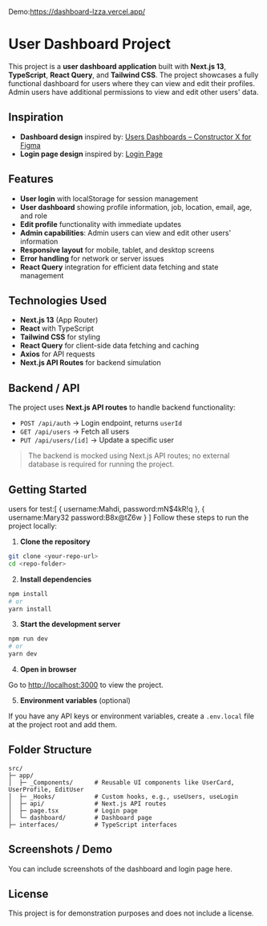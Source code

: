 Demo:https://dashboard-lzza.vercel.app/
# User Dashboard Project

This project is a **user dashboard application** built with **Next.js 13**, **TypeScript**, **React Query**, and **Tailwind CSS**. The project showcases a fully functional dashboard for users where they can view and edit their profiles. Admin users have additional permissions to view and edit other users' data.

## Inspiration

* **Dashboard design** inspired by: [Users Dashboards – Constructor X for Figma](https://dribbble.com/shots/25990589-Users-Dashboards-Constructor-X-for-figma-6-0)
* **Login page design** inspired by: [Login Page](https://dribbble.com/shots/23424744-Login-Page)

## Features

* **User login** with localStorage for session management
* **User dashboard** showing profile information, job, location, email, age, and role
* **Edit profile** functionality with immediate updates
* **Admin capabilities**: Admin users can view and edit other users' information
* **Responsive layout** for mobile, tablet, and desktop screens
* **Error handling** for network or server issues
* **React Query** integration for efficient data fetching and state management

## Technologies Used

* **Next.js 13** (App Router)
* **React** with TypeScript
* **Tailwind CSS** for styling
* **React Query** for client-side data fetching and caching
* **Axios** for API requests
* **Next.js API Routes** for backend simulation

## Backend / API

The project uses **Next.js API routes** to handle backend functionality:

* `POST /api/auth` → Login endpoint, returns `userId`
* `GET /api/users` → Fetch all users
* `PUT /api/users/[id]` → Update a specific user

> The backend is mocked using Next.js API routes; no external database is required for running the project.

## Getting Started
users for test:[
    {
        username:Mahdi,
        password:mN$4kR!q
    },
    {
        username:Mary32
        password:B8x@tZ6w
    }
]
Follow these steps to run the project locally:

1. **Clone the repository**

```bash
git clone <your-repo-url>
cd <repo-folder>
```

2. **Install dependencies**

```bash
npm install
# or
yarn install
```

3. **Start the development server**

```bash
npm run dev
# or
yarn dev
```

4. **Open in browser**

Go to [http://localhost:3000](http://localhost:3000) to view the project.

5. **Environment variables** (optional)

If you have any API keys or environment variables, create a `.env.local` file at the project root and add them.

## Folder Structure

```
src/
├─ app/
│  ├─ _Components/      # Reusable UI components like UserCard, UserProfile, EditUser
│  ├─ _Hooks/           # Custom hooks, e.g., useUsers, useLogin
│  ├─ api/              # Next.js API routes
│  ├─ page.tsx          # Login page
│  └─ dashboard/        # Dashboard page
├─ interfaces/          # TypeScript interfaces
```

## Screenshots / Demo

You can include screenshots of the dashboard and login page here.

## License

This project is for demonstration purposes and does not include a license.

